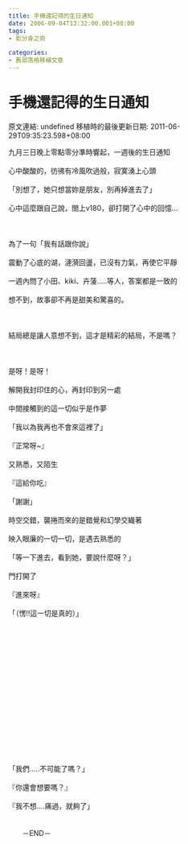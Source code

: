 ```yaml
---
title: 手機還記得的生日通知
date: 2006-09-04T13:32:00.001+08:00
tags: 
- 影分身之術

categories:
- 舊部落格移植文章
---
```


# 手機還記得的生日通知

原文連結: undefined
移植時的最後更新日期: 2011-06-29T09:35:23.598+08:00

九月三日晚上零點零分準時響起，一週後的生日通知<br /><br />心中酸酸的，彷彿有冷風吹過般，寂寞湧上心頭<br /><br />「別想了，她只想當妳是朋友，別再掉進去了」<br /><br />心中這麼跟自己說，閤上v180，卻打開了心中的回憶...<br /><br /><br /><br />為了一句「我有話跟你說」<br /><br />震動了心底的湖，漣漪回盪，已沒有力氣，再使它平靜<br /><br />一週內問了小田、kiki、卉蔆.....等人，答案都是一致的<br /><br />想不到，故事卻不再是甜美和驚喜的。<br /><br /><br /><br />結局總是讓人意想不到，這才是精彩的結局，不是嗎？<br /><br /><br /><br />是呀！是呀！<br /><br />解開我封印住的心，再封印到另一處<br /><br />中間接觸到的這一切似乎是作夢<br /><br />「我以為我再也不會來這裡了」<br /><br />『正常呀~』<br /><br />又熟悉，又陌生<br /><br />『這給你吃』<br /><br />「謝謝」<br /><br />時空交錯，襲捲而來的是錯覺和幻學交織著<br /><br />映入眼廉的一切一切，是遇去熟悉的<br /><br />「等一下進去，看到她，要說什麼呀？」<br /><br />門打開了<br /><br />『進來呀』<br /><br />「（愣!!這一切是真的）」<br /><br /><br /><br /><br /><br /><br /><br /><br /><br /><br /><br /><br /><br /><br /><br /><br /><br />「我們.....不可能了嗎？」<br /><br />『你還會想要嗎？』<br /><br />『我不想....痛過，就夠了」<br /><br />&nbsp;&nbsp;&nbsp;&nbsp;&nbsp;&nbsp;&nbsp;&nbsp;&nbsp;&nbsp;&nbsp;&nbsp;&nbsp;&nbsp;&nbsp;&nbsp;&nbsp;&nbsp;&nbsp;&nbsp;&nbsp;&nbsp;&nbsp;&nbsp;&nbsp;&nbsp;&nbsp;&nbsp;&nbsp;&nbsp;&nbsp;&nbsp;&nbsp;&nbsp;&nbsp;&nbsp;&nbsp;&nbsp;&nbsp;&nbsp;&nbsp;&nbsp;&nbsp;&nbsp;&nbsp;&nbsp;&nbsp;&nbsp;&nbsp;&nbsp;&nbsp;&nbsp;&nbsp;&nbsp;&nbsp;&nbsp;&nbsp;&nbsp;&nbsp;&nbsp;&nbsp;&nbsp;&nbsp;&nbsp;&nbsp;&nbsp;&nbsp;&nbsp;&nbsp;&nbsp;&nbsp;&nbsp;&nbsp;&nbsp;&nbsp;&nbsp;&nbsp;&nbsp;&nbsp;&nbsp;&nbsp;&nbsp;&nbsp;&nbsp;&nbsp;&nbsp;&nbsp;&nbsp;&nbsp;&nbsp;&nbsp;&nbsp;&nbsp;&nbsp;&nbsp;&nbsp;&nbsp;&nbsp;&nbsp;&nbsp;&nbsp;&nbsp;&nbsp;&nbsp;&nbsp;&nbsp;&nbsp;&nbsp;&nbsp;&nbsp;&nbsp;&nbsp;&nbsp;&nbsp;&nbsp;&nbsp;&nbsp;&nbsp;&nbsp;&nbsp;&nbsp;&nbsp;&nbsp;&nbsp;&nbsp;&nbsp;&nbsp;&nbsp;&nbsp;&nbsp;&nbsp;&nbsp;&nbsp;&nbsp; －END－
